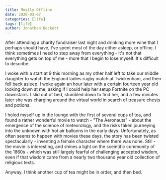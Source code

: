 ```yaml
---
title: Mostly Offline
date: 2020-03-07
categories: [life]
tags: [life]
author: Jonathan Beckett
---
```


After attending a charity fundraiser last night and drinking more wine that I perhaps should have, I've spent most of the day either asleep, or offline. I think sometimes I need to step away from everything - it's not that everything gets on top of me - more that I begin to lose myself. It's difficult to describe.

I woke with a start at 9 this morning as my other half left to take our middle daughter to watch the England ladies rugby match at Twickenham, and then fell back asleep. I woke again an hour later with a certain fourteen year old looking down at me, asking if I could help her setup Fortnite on the PC downstairs. I slid out of bed, stumbled down to find her, and a few minutes later she was charging around the virtual world in search of treasure chests and potions.

I holed myself up in the lounge with the first of several cups of tea, and found a rather wonderful movie to watch - "The Aeronauts" - about the emergence of the science of meteorology, and the risks taken journeying into the unknown with hot air balloons in the early days. Unfortunately, as often seems to happen with movies these days, the story has been twisted spectacularly - inventing a female character where there was none. Still - the movie is interesting, and shines a light on the sceintific community of the 1860s - which was still largely fearful of challenging accepted wisdom, even if that wisdom came from a nearly two thousand year old collection of religious texts.

Anyway. I think another cup of tea might be in order, and then bed.